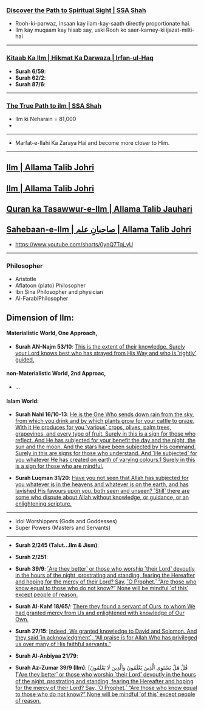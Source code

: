 ### [Discover the Path to Spiritual Sight | SSA Shah](https://www.youtube.com/watch?v=_SuWE_YLboo)
* Rooh-ki-parwaz, insaan kay ilam-kay-saath directly proportionate hai.
* Ilm kay muqaam kay hisab say, uski Rooh ko saer-karney-ki ijazat-milti-hai

***

### [Kitaab Ka Ilm | Hikmat Ka Darwaza | Irfan-ul-Haq](https://www.youtube.com/watch?v=dQNHBEvQgps)

* __Surah 6/59__: [](https://quranwbw.com/6/59-60)
* __Surah 62/2__: [](https://quranwbw.com/62/2)
* __Surah 87/6__: [](https://quranwbw.com/87/6)

***

### [The True Path to ilm | SSA Shah](https://www.youtube.com/watch?v=8rawRMsJJGI)
* Ilm ki Neharain = 81,000
* 

***

* Marfat-e-Ilahi Ka Zaraya Hai and become more closer to Him.

***

## [Ilm | Allama Talib Johri](https://www.youtube.com/shorts/WCtSZUH_X_U)
## [Ilm | Allama Talib Johri‬](https://www.youtube.com/watch?v=RlI7hhcuh5w)
## [Quran ka Tasawwur-e-Ilm | Allama Talib Jauhari](https://www.youtube.com/watch?v=GzXKf28EShE)
## [Sahebaan-e-Ilm | صاحبانِ علم | Allama Talib Johri](https://www.youtube.com/watch?v=Gwi1zR6m3UM)
* https://www.youtube.com/shorts/0ynQ7Tqj_yU

***

### Philosopher
* Aristotle
* Aflatoon (plato) Philosopher
* Ibn Sina Philosopher and physician
* Al-FarabiPhilosopher

## Dimension of Ilm:

#### Materialistic World, One Approach, 
* __Surah AN-Najm 53/10__: [This is the extent of their knowledge. Surely your Lord knows best who has strayed from His Way and who is ˹rightly˺ guided.](https://quranwbw.com/53/30)
#### non-Materialistic World, 2nd Approac,
* ...
#### Islam World:
* __Surah Nahl 16/10-13__: [He is the One Who sends down rain from the sky, from which you drink and by which plants grow for your cattle to graze. With it He produces for you ˹various˺ crops, olives, palm trees, grapevines, and every type of fruit. Surely in this is a sign for those who reflect. And He has subjected for your benefit the day and the night, the sun and the moon. And the stars have been subjected by His command. Surely in this are signs for those who understand. And ˹He subjected˺ for you whatever He has created on earth of varying colours.1 Surely in this is a sign for those who are mindful.](https://quranwbw.com/16/10-11)

* __Surah Luqman 31/20__: [Have you not seen that Allah has subjected for you whatever is in the heavens and whatever is on the earth, and has lavished His favours upon you, both seen and unseen? ˹Still˺ there are some who dispute about Allah without knowledge, or guidance, or an enlightening scripture.
](https://quranwbw.com/31/20)

***

* Idol Worshippers (Gods and Goddesses)
* Super Powers (Masters and Servants)

*** 

* __Surah 2/245 (Talut...Ilm & Jism)__:[](https://quran.com/2/247)
* __Surah 2/251__: [](https://quranwbw.com/2/251)

* __Surah 39/9__: [˹Are they better˺ or those who worship ˹their Lord˺ devoutly in the hours of the night, prostrating and standing, fearing the Hereafter and hoping for the mercy of their Lord? Say, ˹O Prophet,˺ “Are those who know equal to those who do not know?” None will be mindful ˹of this˺ except people of reason.]()

* __Surah Al-Kahf 18/65/__: [There they found a servant of Ours, to whom We had granted mercy from Us and enlightened with knowledge of Our Own.](quran.com/18/65)

* __Surah 27/15__: [Indeed, We granted knowledge to David and Solomon. And they said ˹in acknowledgment˺, “All praise is for Allah Who has privileged us over many of His faithful servants.”](https://quran.com/27/15)

* __Surah Al-Anbiyaa 21/79__: [](https://quranwbw.com/21/79)

* __Surah Az-Zumar 39/9 (Ilm)__: [قُلْ هَلْ يَسْتَوِى ٱلَّذِينَ يَعْلَمُونَ وَٱلَّذِينَ لَا يَعْلَمُونَ ۗ][˹Are they better˺ or those who worship ˹their Lord˺ devoutly in the hours of the night, prostrating and standing, fearing the Hereafter and hoping for the mercy of their Lord? Say, ˹O Prophet,˺ “Are those who know equal to those who do not know?” None will be mindful ˹of this˺ except people of reason.](https://quranwbw.com/39/9)
